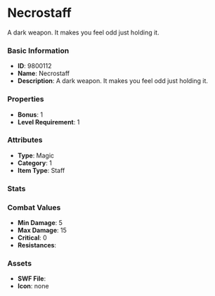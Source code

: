 # Necrostaff

A dark weapon. It makes you feel odd just holding it.

### Basic Information

- **ID**: 9800112
- **Name**: Necrostaff
- **Description**: A dark weapon. It makes you feel odd just holding it.

### Properties

- **Bonus**: 1
- **Level Requirement**: 1

### Attributes

- **Type**: Magic     
- **Category**: 1
- **Item Type**: Staff

### Stats


### Combat Values

- **Min Damage**: 5
- **Max Damage**: 15
- **Critical**: 0
- **Resistances**: 

### Assets

- **SWF File**: 
- **Icon**: none

